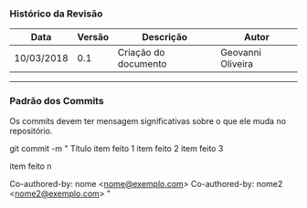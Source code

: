 ### Histórico da Revisão
| Data | Versão | Descrição | Autor |
|---|---|---|---|
| 10/03/2018| 0.1 |Criação do documento | Geovanni Oliveira |
-------------------------------------------------------------------------------------------------

### Padrão dos Commits

Os commits devem ter mensagem significativas sobre o que ele muda no repositório.

git commit -m " Título
item feito 1
item feito 2
item feito 3

item feito n

Co-authored-by: nome \<nome@exemplo.com\>
Co-authored-by: nome2 \<nome2@exemplo.com\> "
